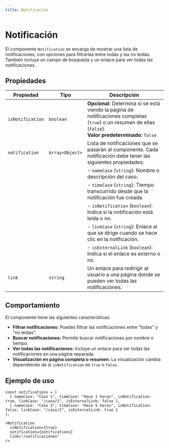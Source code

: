 ```yaml
---
title: Notificación
---
```


# Notificación

El componente `Notification` se encarga de mostrar una lista de notificaciones, con opciones para filtrarlas entre todas y las no leídas. También incluye un campo de búsqueda y un enlace para ver todas las notificaciones.

## Propiedades

| Propiedad         | Tipo                 | Descripción                                                                                                     |
|-------------------|----------------------|-----------------------------------------------------------------------------------------------------------------|
| `isNotification`  | `boolean`            | **Opcional**: Determina si se está viendo la página de notificaciones completas (`true`) o un resumen de ellas (`false`). <br /> **Valor predeterminado:** `false` |
| `notification`    | `Array<Object>`      | Lista de notificaciones que se pasarán al componente. Cada notificación debe tener las siguientes propiedades:    |
|                   |                      | - `nameCase` (`string`): Nombre o descripción del caso.                                                        |
|                   |                      | - `timeCase` (`string`): Tiempo transcurrido desde que la notificación fue creada.                             |
|                   |                      | - `isNotification` (`boolean`): Indica si la notificación está leída o no.                                      |
|                   |                      | - `linkCase` (`string`): Enlace al que se dirige cuando se hace clic en la notificación.                       |
|                   |                      | - `isExternalLink` (`boolean`): Indica si el enlace es externo o no.                                           |
| `link`            | `string`             | Un enlace para redirigir al usuario a una página donde se pueden ver todas las notificaciones.                  |

## Comportamiento

El componente tiene las siguientes características:

- **Filtrar notificaciones:** Puedes filtrar las notificaciones entre "todas" y "no leídas".
- **Buscar notificaciones:** Permite buscar notificaciones por nombre o tiempo.
- **Ver todas las notificaciones:** Incluye un enlace para ver todas las notificaciones en una página separada.
- **Visualización en página completa o resumen:** La visualización cambia dependiendo de si `isNotification` es `true` o `false`.

## Ejemplo de uso

```tsx
const notifications = [
  { nameCase: "Caso 1", timeCase: "Hace 2 horas", isNotification: true, linkCase: "/caso/1", isExternalLink: false },
  { nameCase: "Caso 2", timeCase: "Hace 5 horas", isNotification: false, linkCase: "/caso/2", isExternalLink: true }
];

<Notification
  isNotification={true}
  notification={notifications}
  link="/notificaciones"
/>